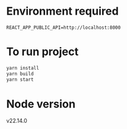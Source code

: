 # Environment required
```
REACT_APP_PUBLIC_API=http://localhost:8000
```

# To run project
```sh
yarn install
yarn build
yarn start
```

# Node version
v22.14.0
